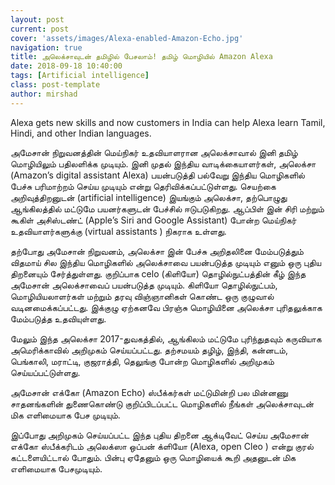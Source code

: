```yaml
---
layout: post
current: post
cover: 'assets/images/Alexa-enabled-Amazon-Echo.jpg'
navigation: true
title: அலெக்சாவுடன் தமிழில் பேசலாம்! தமிழ் மொழியில் Amazon Alexa
date: 2018-09-18 10:40:00
tags: [Artificial intelligence]
class: post-template
author: mirshad
---
```


Alexa gets new skills and now customers in India can help Alexa learn Tamil, Hindi, and other Indian languages.

அமேசான் நிறுவனத்தின் மெய்நிகர் உதவியாளரான‌ அலெக்சாவால் இனி தமிழ் மொழியிலும் பதிலளிக்க‌ முடியும். இனி முதல் இந்திய வாடிக்கையாளர்கள், அலெக்சா (Amazon’s digital assistant Alexa) பயன்படுத்தி பல்வேறு இந்திய மொழிகளில் பேச்சு பரிமாற்றம் செய்ய‌ முடியும் என்று தெரிவிக்கப்பட்டுள்ளது. செயற்கை அறிவுத்திறனுடன் (artificial intelligence) இயங்கும் அலெக்சா, தற்பொழுது ஆங்கிலத்தில் மட்டுமே பயனர்களுடன் பேச்சில் ஈடுபடுகிறது. ஆப்பிள் இன் சிரி மற்றும் கூகிள் அசிஸ்டண்ட் (Apple’s Siri and Google Assistant) போன்ற மெய்நிகர் உதவியாளர்களுக்கு (virtual assistants ) நிகராக‌ உள்ளது.

தற்போது அமேசான் நிறுவனம், அலெக்சா இன் பேச்சு அறிதலினை மேம்படுத்தும் விதமாய் சில இந்திய மொழிகளில் அலெக்சாவை பயன்படுத்த முடியும் எனும் ஒரு புதிய திறனையும் சேர்த்துள்ளது. குறிப்பாக celo (கிளியோ) தொழில்நுட்பத்தின் கீழ் இந்த அமேசான் அலெக்சாவைப் பயன்படுத்த முடியும். கிளியோ தொழில்நுட்பம், மொழியியலாளர்கள் மற்றும் தரவு விஞ்ஞானிகள் கொண்ட‌ ஒரு குழுவால் வடினமைக்கப்பட்டது. இக்குழு ஏற்கனவே பிரஞ்சு மொழியினை அலெக்சா புரிதலுக்காக‌ மேம்படுத்த உதவியுள்ளது.

மேலும் இந்த அலெக்சா 2017-துவகத்தில், ஆங்கிலம் மட்டுமே புரிந்துதவும் கருவியாக‌ அமெரிக்காவில் அறிமுகம் செய்யப்பட்டது. தற்சமயம் தழிழ், இந்தி, கன்னடம், பெங்காலி, மராட்டி, குஜராத்தி, தெலுங்கு போன்ற மொழிகளில் அறிமுகம் செய்யப்பட்டுள்ளது.

அமேசான் எக்கோ (Amazon Echo) ஸ்பீக்கர்கள் மட்டுமின்றி பல மின்னணு சாதனங்களின் துணைகொண்டு குறிப்பிடப்பட்ட மொழிகளில் நீங்கள் அலெக்சாவுடன் மிக எளிமையாக பேச முடியும்.

இப்போது அறிமுகம் செய்யப்பட்ட‌ இந்த புதிய திறனை ஆக்டிவேட் செய்ய அமேசான் எக்கோ ஸ்பீக்கரிடம் அலெக்ஸா ஒப்பன் க்ளியோ (Alexa, open Cleo ) என்று குரல் கட்டளையிட்டால் போதும். பின்பு ஏதேனும் ஒரு மொழியைக் கூறி அதனுடன் மிக எளிமையாக பேசமுடியும்.

